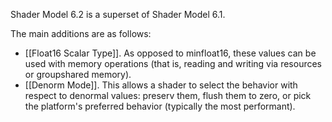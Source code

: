 Shader Model 6.2 is a superset of Shader Model 6.1.

The main additions are as follows:
* [[Float16 Scalar Type]]. As opposed to minfloat16, these values can be used with memory operations (that is, reading and writing via resources or groupshared memory).
* [[Denorm Mode]]. This allows a shader to select the behavior with respect to denormal values: preserv them, flush them to zero, or pick the platform's preferred behavior (typically the most performant).

